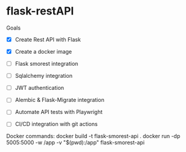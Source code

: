 # flask-restAPI


Goals
- [x] Create Rest API with Flask
- [x] Create a docker image
- [ ] Flask smorest integration
- [ ] Sqlalchemy integration
- [ ] JWT authentication
- [ ] Alembic & Flask-Migrate integration
- [ ] Automate API tests with Playwright
- [ ] CI/CD integration with git actions


Docker commands:
docker build -t flask-smorest-api .
docker run -dp 5005:5000 -w /app -v "$(pwd):/app" flask-smorest-api
```